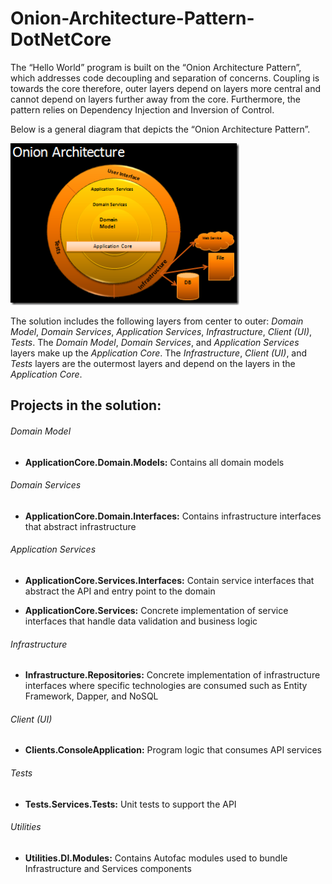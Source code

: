 # Onion-Architecture-Pattern-DotNetCore
The “Hello World” program is built on the “Onion Architecture Pattern”, which addresses code decoupling and separation of concerns.  Coupling is towards the core therefore, outer layers depend on layers more central and cannot depend on layers further away from the core.  Furthermore, the pattern relies on Dependency Injection and Inversion of Control.  

Below is a general diagram that depicts the “Onion Architecture Pattern”.

![Onion Architecture Pattern Diagram](union-diagram.png)

The solution includes the following layers from center to outer: *Domain Model*, *Domain Services*, *Application Services*, *Infrastructure*, *Client (UI)*, *Tests*.  The *Domain Model*, *Domain Services*, and *Application Services* layers make up the *Application Core*.  The *Infrastructure*, *Client (UI)*, and *Tests* layers are the outermost layers and depend on the layers in the *Application Core*.

## Projects in the solution:
###### Domain Model
- **ApplicationCore.Domain.Models:** Contains all domain models

###### Domain Services
- **ApplicationCore.Domain.Interfaces:** Contains infrastructure interfaces that abstract infrastructure

###### Application Services
- **ApplicationCore.Services.Interfaces:** Contain service interfaces that abstract the API and entry point to the domain

- **ApplicationCore.Services:** Concrete implementation of service interfaces that handle data validation and business logic

###### Infrastructure
- **Infrastructure.Repositories:** Concrete implementation of infrastructure interfaces where specific technologies are consumed such as Entity Framework, Dapper, and NoSQL

###### Client (UI)
- **Clients.ConsoleApplication:** Program logic that consumes API services

###### Tests
- **Tests.Services.Tests:** Unit tests to support the API

###### Utilities
- **Utilities.DI.Modules:** Contains Autofac modules used to bundle Infrastructure and Services components